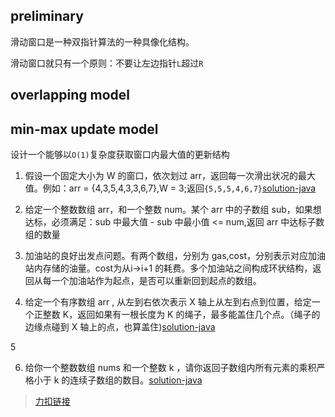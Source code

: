 ## preliminary

滑动窗口是一种双指针算法的一种具像化结构。

滑动窗口就只有一个原则：不要让左边指针`L`超过`R`

## overlapping model

## min-max update model

设计一个能够以`O(1)`复杂度获取窗口内最大值的更新结构

1. 假设一个固定大小为 W 的窗口，依次划过 arr，返回每一次滑出状况的最大值。例如：arr = {4,3,5,4,3,3,6,7},W =
   3;返回`{5,5,5,4,6,7}`[solution-java](src/test/java/com/pineapple/WindowMaxSolutionTest.java)


2. 给定一个整数数组 arr，和一个整数 num。某个 arr 中的子数组 sub，如果想达标，必须满足：sub 中最大值 - sub 中最小值 <= num,返回 arr 中达标子数组的数量

3. 加油站的良好出发点问题。有两个数组，分别为 gas,cost，分别表示对应加油站内存储的油量。cost为从i->i+1
   的耗费。多个加油站之间构成环状结构，返回从每一个加油站作为起点，是否可以重新回到起点的数组。

4. 给定一个有序数组 arr , 从左到右依次表示 X 轴上从左到右点到位置，给定一个正整数 K，返回如果有一根长度为 K
   的绳子，最多能盖住几个点。（绳子的边缘点碰到 X
   轴上的点，也算盖住)[solution-java](src/test/java/com/pineapple/P4Test.java)

5

6. 给你一个整数数组 nums 和一个整数 k ，请你返回子数组内所有元素的乘积严格小于 k
   的连续子数组的数目。[solution-java](src/test/java/com/pineapple/SubArraySolutionTest.java)

> [力扣链接](https://leetcode.cn/problems/subarray-product-less-than-k/)